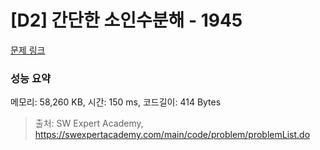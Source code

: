 # [D2] 간단한 소인수분해 - 1945 

[문제 링크](https://swexpertacademy.com/main/code/problem/problemDetail.do?contestProbId=AV5Pl0Q6ANQDFAUq) 

### 성능 요약

메모리: 58,260 KB, 시간: 150 ms, 코드길이: 414 Bytes



> 출처: SW Expert Academy, https://swexpertacademy.com/main/code/problem/problemList.do